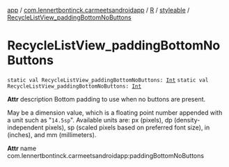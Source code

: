 [app](../../../index.md) / [com.lennertbontinck.carmeetsandroidapp](../../index.md) / [R](../index.md) / [styleable](index.md) / [RecycleListView_paddingBottomNoButtons](./-recycle-list-view_padding-bottom-no-buttons.md)

# RecycleListView_paddingBottomNoButtons

`static val RecycleListView_paddingBottomNoButtons: `[`Int`](https://kotlinlang.org/api/latest/jvm/stdlib/kotlin/-int/index.html)
`static val RecycleListView_paddingBottomNoButtons: `[`Int`](https://kotlinlang.org/api/latest/jvm/stdlib/kotlin/-int/index.html)

**Attr**
description Bottom padding to use when no buttons are present.

May be a dimension value, which is a floating point number appended with a unit such as "`14.5sp`". Available units are: px (pixels), dp (density-independent pixels), sp (scaled pixels based on preferred font size), in (inches), and mm (millimeters).

**Attr**
name com.lennertbontinck.carmeetsandroidapp:paddingBottomNoButtons


